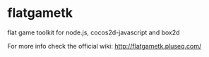 flatgametk
==========

flat game toolkit for node.js, cocos2d-javascript and box2d

For more info check the official wiki: http://flatgametk.pluseq.com/

